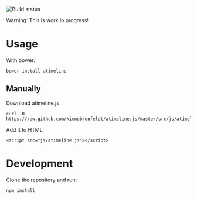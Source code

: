 ![Build status](https://api.travis-ci.org/kimmobrunfeldt/atimeline.js.png)

Warning: This is work in progress!


Usage
=====

With bower:

    bower install atimeline

Manually
--------

Download atimeline.js

    curl -O https://raw.github.com/kimmobrunfeldt/atimeline.js/master/src/js/atimeline.js

Add it to HTML:

    <script src="js/atimeline.js"></script>

Development
===========

Clone the repository and run:

    npm install
